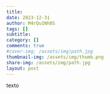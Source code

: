 ```yaml
---
title:
date: 2023-12-31
author: M4rQu1Nh0S
tags: []
subtitle:
category: []
comments: true
#cover-img: /assets/img/path.jpg
thumbnail-img: /assets/img/thumb.png
share-img: /assets/img/path.jpg
layout: post
---
```


texto

